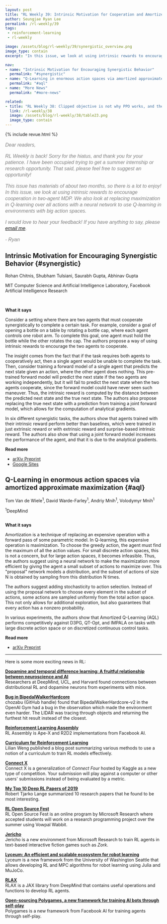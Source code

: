 ```yaml
---
layout: post
title: "RL Weekly 39: Intrinsic Motivation for Cooperation and Amortized Q-Learning"
author: Seungjae Ryan Lee
permalink: /rl-weekly/39
tags:
 - reinforcement-learning
 - rl-weekly

image: /assets/blog/rl-weekly/39/synergistic_overview.png
image_type: contain
excerpt: "In this issue, we look at using intrinsic rewards to encourage cooperation in two-agent MDP. We also look at replacing maximization in Q-learning over all actions with a neural network to use Q-learning in environments with big action spaces."

nav:
- name: "Intrinsic Motivation for Encouraging Synergistic Behavior"
  permalink: "#synergistic"
- name: "Q-Learning in enormous action spaces via amortized approximate maximization"
  permalink: "#aql"
- name: "More News"
  permalink: "#more-news"

related:
- title: "RL Weekly 38: Clipped objective is not why PPO works, and the Trap of Saliency maps"
  link: /rl-weekly/38
  image: /assets/blog/rl-weekly/38/table23.png
  image_type: contain
---
```



{% include revue.html %}

<style>
.letter, .letter p {
  color: gray;
  font-family: "Helvetica", "Arial", sans-serif;
  font-size: 16px;
  font-style: italic;
  font-weight: 400;
  line-height: 20px;
}
.letter a {
  font-family: "Helvetica", "Arial", sans-serif;
  font-size: 16px;
  font-style: italic;
  font-weight: 400;
  line-height: 20px;
}
</style>

<div class="letter">
<p>
Dear readers,
</p>
<p>
RL Weekly is back! Sorry for the hiatus, and thank you for your patience. I have been occupied trying to get a summer internship or research opportunity. That said, please feel free to suggest an opportunity!
</p>
<p>
This issue has materials of about two months, so there is a lot to enjoy! In this issue, we look at using intrinsic rewards to encourage cooperation in two-agent MDP. We also look at replacing maximization in Q-learning over all actions with a neural network to use Q-learning in environments with big action spaces.
</p>
<p>
I would love to hear your feedback! If you have anything to say, please <a href="mailto:seungjaeryanlee@gmail.com">email me</a>.
</p>
<p>
- Ryan
</p>
</div>




## Intrinsic Motivation for Encouraging Synergistic Behavior {#synergistic}

<p class="authors" style="font-size: 1em">
Rohan Chitnis,
Shubham Tulsiani,
Saurabh Gupta,
Abhinav Gupta
</p>
<p class="authors__institutions" style="font-size: 1em">
    MIT Computer Science and Artificial Intelligence Laboratory, Facebook Artificial Intelligence Research
</p>

<div class="w80">
  <img src="{{ absolute_url }}/assets/blog/rl-weekly/39/synergistic_overview.png" alt="">
  <img src="{{ absolute_url }}/assets/blog/rl-weekly/39/synergistic_envs.png" alt="">
</div>

**What it says**

Consider a setting where there are two agents that must cooperate synergistically to complete a certain task. For example, consider a goal of opening a bottle on a table by rotating a bottle cap, where each agent controls one robot arm. To complete this goal, one agent must hold the bottle while the other rotates the cap. The authors propose a way of using intrinsic rewards to encourage the two agents to cooperate.

The insight comes from the fact that if the task requires both agents to cooperatively act, then a single agent would be unable to complete the task. Then, consider training a forward model of a single agent that predicts the next state given an action, where the other agent does nothing. This pre-trained forward model will predict the next state if the two agents are working independently, but it will fail to predict the next state when the two agents cooperate, since the forward model could have never seen such maneuver. Thus, the intrinsic reward is computed by the distance between the predicted next state and the true next state. The authors also propose replacing the true next state with a prediction from training a joint forward model, which allows for the computation of analytical gradients. 

In six different synergistic tasks, the authors show that agents trained with their intrinsic reward perform better than baselines, which were trained in just extrinsic reward or with extrinsic reward and surprise-based intrinsic reward. The authors also show that using a joint forward model increases the performance of the agent, and that it is due to the analytical gradients.

**Read more**

- [arXiv Preprint](https://arxiv.org/abs/2002.05189)
- [Google Sites](https://sites.google.com/view/iclr2020-synergistic)









## Q-Learning in enormous action spaces via amortized approximate maximization {#aql}

<p class="authors" style="font-size: 1em">
Tom Van de Wiele<sup>1</sup>,
David Warde-Farley<sup>1</sup>,
Andriy Mnih<sup>1</sup>,
Volodymyr Mnih<sup>1</sup>
</p>
<p class="authors__institutions" style="font-size: 1em">
    <sup>1</sup>DeepMind
</p>

<div class="w80">
  <img src="{{ absolute_url }}/assets/blog/rl-weekly/39/aql_pseudocode.png" alt="">
</div>

**What it says**

Amortization is a technique of replacing an expensive operation with a forward pass of some parametric model. In Q-learning, this expensive operation is maximization. To choose the greedy action, the agent must find the maximum of all the action values. For small discrete action spaces, this is not a concern, but for large action spaces, it becomes infeasible. Thus, the authors suggest using a neural network to make the maximization more efficient by giving the agent a small subset of actions to maximize over. This "proposal" network models a distribution, and the subset of actions of size N is obtained by sampling from this distribution N times. 

The authors suggest adding stochasticity to action selection. Instead of using the proposal network to choose every element in the subset of actions, some actions are sampled uniformly from the total action space. This not only allows for additional exploration, but also guarantees that every action has a nonzero probability.

In various experiments, the authors show that Amortized Q-Learning (AQL) performs competitively against D3PG, QT-Opt, and IMPALA on tasks with large discrete action space or on discretized continuous control tasks.

**Read more**

- [arXiv Preprint](https://arxiv.org/abs/2001.08116)






------

<div id="more-news"></div>

Here is some more exciting news in RL:

[**Dopamine and temporal difference learning: A fruitful relationship between neuroscience and AI**](https://deepmind.com/blog/article/Dopamine-and-temporal-difference-learning-A-fruitful-relationship-between-neuroscience-and-AI)
<br/>
Researchers at DeepMind, UCL, and Harvard found connections between distributional RL and dopamine neurons from experiments with mice.

[**Bug in BipedalWalkerHardcore**](https://github.com/openai/gym/pull/1789)
<br/>
chozabu (GitHub handle) found that BipedalWalkerHardcore-v2 in the OpenAI Gym had a bug in the observation which made the environment even harder. The LIDAR was tracing through objects and returning the furthest hit result instead of the closest.

[**Reinforcement Learning Assembly**](https://github.com/facebookresearch/rela) 
<br/>
RL Assembly is Ape-X and R2D2 implementations from Facebook AI.

[**Curriculum for Reinforcement Learning**](https://lilianweng.github.io/lil-log/2020/01/29/curriculum-for-reinforcement-learning.html)
<br/>
Lilian Weng published a blog post summarizing various methods to use a notion of a curriculum to train RL models effectively.

[**Connect X**](https://www.kaggle.com/c/connectx)
<br/>
Connect X is a generalization of *Connect Four* hosted by Kaggle as a new type of competition. Your submission will play against a computer or other users' submissions instead of being evaluated by a metric.

[**My Top 10 Deep RL Papers of 2019**](https://roberttlange.github.io/posts/2019/12/blog-post-9/)
<br/>
Robert Tjarko Lange summarized 10 research papers that he found to be most interesting.

[**RL Open Source Fest**](https://www.microsoft.com/en-us/research/academic-program/rl-open-source-fest/)
<br/>
RL Open Source Fest is an online program by Microsoft Research where accepted students will work on a research programming project over the summer using Vowpal Wabbit.

[**Jericho**](https://www.microsoft.com/en-us/research/blog/by-making-text-based-games-more-accessible-to-rl-agents-jericho-framework-opens-up-exciting-natural-language-challenges)
<br/>
Jericho is a new environment from Microsoft Research to train RL agents in text-based interactive fiction games such as *Zork*.

[**Lyceum: An efficient and scalable ecosystem for robot learning**](https://www.lyceum.ml/)
<br/>
Lyceum is a new framework from the University of Washington Seattle that allows developing RL and MPC algorithms for robot learning using Julia and MuJoCo.

[**RLAX**](https://github.com/deepmind/rlax)
<br/>
RLAX is a JAX library from DeepMind that contains useful operations and functions to develop RL agents.

[**Open-sourcing Polygames, a new framework for training AI bots through self-play**](https://ai.facebook.com/blog/open-sourcing-polygames-a-new-framework-for-training-ai-bots-through-self-play/)
<br/>
Polygames is a new framework from Facebook AI for training agents through self-play.

<!-- [**TODO**](todo)
<br/>
TODO -->

<!-- [RoboTHOR Challenge 2020](https://ai2thor.allenai.org/robothor/challenge/) -->

<!-- DDPPO: https://ai.facebook.com/blog/near-perfect-point-goal-navigation-from-25-billion-frames-of-experience/ -->
